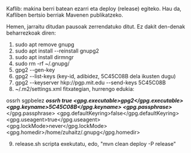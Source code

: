 Kaflib: makina berri batean ezarri eta deploy (release) egiteko. Hau
da, Kafliben bertsio berriak Mavenen publikatzeko.

Hemen, jarraitu ditudan pausoak zerrendatuko ditut. Ez dakit den-denak
beharrezkoak diren:

1) sudo apt remove gnupg
2) sudo apt install --reinstall gnupg2
3) sudo apt install dirmngr
4) sudo rm -rf ~/.gnupg/
5) gpg2 --gen-key
6) gpg2 --list-keys (key-id, adibidez, 5C45C08B dela ikusten dugu)
7) gpg2 --keyserver hkp://pgp.mit.edu --send-keys 5C45C08B
8) ~/.m2/settings.xml fitxategian, hurrengo edukia:

<settings xmlns="http://maven.apache.org/SETTINGS/1.0.0"
	  xmlns:xsi="http://www.w3.org/2001/XMLSchema-instance"
	  xsi:schemaLocation="http://maven.apache.org/SETTINGS/1.0.0
                              http://maven.apache.org/xsd/settings-1.0.0.xsd">
  <servers>
    <server>
      <id>ossrh</id>
      <username>sgpbelez</username>
      <password>***</password> <!-- Benetazko pasahitza jarri -->
    </server>
  </servers>
  <profiles>
    <profile>
      <id>ossrh</id>
      <activation>
        <activeByDefault>true</activeByDefault>
      </activation>
      <properties>
        <gpg.executable>gpg2</gpg.executable>
	<gpg.keyname>5C45C08B</gpg.keyname>
	<gpg.passphrase>***</gpg.passphrase> <!-- Benetazko passphrasea jarri, gpg2 gakoa sortzean erabilitakoa -->
	<gpg.defaultKeyring>false</gpg.defaultKeyring>
	<gpg.useagent>true</gpg.useagent>
	<gpg.lockMode>never</gpg.lockMode>
	<gpg.homedir>/home/zuhaitz/.gnupg</gpg.homedir>
      </properties>
    </profile>
  </profiles>
</settings>

9) release.sh scripta exekutatu, edo, "mvn clean deploy -P release"